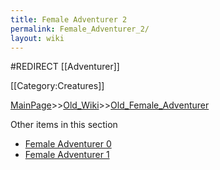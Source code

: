 ```yaml
---
title: Female Adventurer 2
permalink: Female_Adventurer_2/
layout: wiki
---
```

#REDIRECT [[Adventurer]]

[[Category:Creatures]]

[MainPage](/keeperrl_wiki/ "wikilink")>>[Old_Wiki](/keeperrl_wiki/Old_Wiki "wikilink")>>[Old_Female_Adventurer](/keeperrl_wiki/Old_Female_Adventurer "wikilink")

Other items in this section
-    [Female Adventurer 0](/keeperrl_wiki/Female_Adventurer_0 "wikilink")
-    [Female Adventurer 1](/keeperrl_wiki/Female_Adventurer_1 "wikilink")
